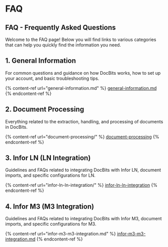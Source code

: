 # FAQ

## FAQ - Frequently Asked Questions

Welcome to the FAQ page! Below you will find links to various categories that can help you quickly find the information you need.

## **1. General Information**

For common questions and guidance on how DocBits works, how to set up your account, and basic troubleshooting tips.

{% content-ref url="general-information.md" %}
[general-information.md](general-information.md)
{% endcontent-ref %}

## **2. Document Processing**

Everything related to the extraction, handling, and processing of documents in DocBits.

{% content-ref url="document-processing/" %}
[document-processing](document-processing/)
{% endcontent-ref %}

## **3. Infor LN (LN Integration)**

Guidelines and FAQs related to integrating DocBits with Infor LN, document imports, and specific configurations for LN.

{% content-ref url="infor-ln-ln-integration/" %}
[infor-ln-ln-integration](infor-ln-ln-integration/)
{% endcontent-ref %}

## **4. Infor M3 (M3 Integration)**

Guidelines and FAQs related to integrating DocBits with Infor M3, document imports, and specific configurations for M3.

{% content-ref url="infor-m3-m3-integration.md" %}
[infor-m3-m3-integration.md](infor-m3-m3-integration.md)
{% endcontent-ref %}




